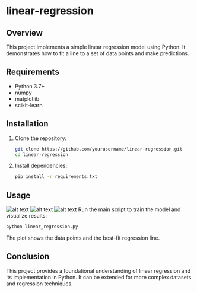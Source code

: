 # linear-regression
## Overview

This project implements a simple linear regression model using Python. It demonstrates how to fit a line to a set of data points and make predictions.

## Requirements

- Python 3.7+
- numpy
- matplotlib
- scikit-learn

## Installation

1. Clone the repository:
    ```bash
    git clone https://github.com/yourusername/linear-regression.git
    cd linear-regression
    ```

2. Install dependencies:
    ```bash
    pip install -r requirements.txt
    ```

## Usage
![alt text](image-2.png)
![alt text](image-1.png)
![alt text](image.png)
Run the main script to train the model and visualize results:
```bash
python linear_regression.py
```


The plot shows the data points and the best-fit regression line.

## Conclusion

This project provides a foundational understanding of linear regression and its implementation in Python. It can be extended for more complex datasets and regression techniques.